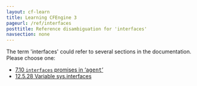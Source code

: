 ```yaml
---
layout: cf-learn
title: Learning CFEngine 3
pageurl: /ref/interfaces
posttitle: Reference disambiguation for 'interfaces'
navsection: none
---
```


The term 'interfaces' could refer to several sections in the documentation. Please choose one:

- [7.10 <code>interfaces</code> promises in &lsquo;<samp><span class="samp">agent</span></samp>&rsquo;](https://cfengine.com/manuals/cf3-reference.html#interfaces-in-agent-promises)
- [12.5.28 Variable sys.interfaces](https://cfengine.com/manuals/cf3-reference.html#Variable-sys.interfaces)
